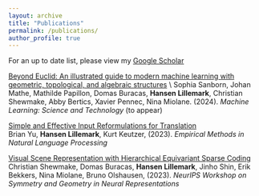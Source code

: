 ```yaml
---
layout: archive
title: "Publications"
permalink: /publications/
author_profile: true
---
```


For an up to date list, please view my [Google Scholar](https://scholar.google.com/citations?user=X_mcf_EAAAAJ&hl=en&authuser=1)

[Beyond Euclid: An illustrated guide to modern machine learning with geometric, topological, and algebraic structures](https://arxiv.org/abs/2407.09468?) \ 
Sophia Sanborn, Johan Mathe, Mathilde Papillon, Domas Buracas, **Hansen Lillemark**, Christian Shewmake, Abby Bertics, Xavier Pennec, Nina Miolane. (2024). *Machine Learning: Science and Technology* (to appear)

[Simple and Effective Input Reformulations for Translation](http://arxiv.org/abs/2311.06696) \
Brian Yu, **Hansen Lillemark**, Kurt Keutzer, (2023). *Empirical Methods in Natural Language Processing*


[Visual Scene Representation with Hierarchical Equivariant Sparse Coding](https://openreview.net/pdf?id=TF2RcrcTP2) \
Christian Shewmake, Domas Buracas, **Hansen Lillemark**, Jinho Shin, Erik Bekkers, Nina Miolane, Bruno Olshausen, (2023). *NeurIPS Workshop on Symmetry and Geometry in Neural Representations*



<!-- {% if author.googlescholar %}
  You can also find my articles on <u><a href="{{author.googlescholar}}">my Google Scholar profile</a>.</u>
{% endif %}

{% include base_path %}

{% for post in site.publications reversed %}
  {% include archive-single.html %}
{% endfor %} -->
